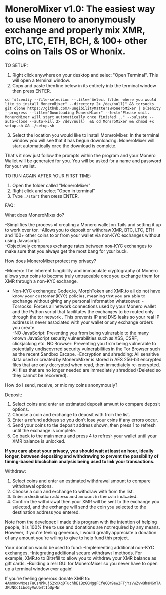 # MoneroMixer v1.0: The easiest way to use Monero to anonymously exchange and properly mix XMR, BTC, LTC, ETH, BCH, & 100+ other coins on Tails OS or Whonix.

TO SETUP: 
1. Right click anywhere on your desktop and select "Open Terminal". This will open a terminal window.
2. Copy and paste then line below in its entirety into the terminal window then press ENTER.

`cd "$(zenity --file-selection --title="Select folder where you would like to install MoneroMixer" --directory 2> /dev/null)" && torsocks git clone https://github.com/FungibilityMatters/MoneroMixer | $(zenity --progress --title="Downloading MoneroMixer" --text="Please wait. MoneroMixer will start automatically once finished..." --pulsate --auto-close --auto-kill 2> /dev/null)  && cd MoneroMixer && chmod +x setup.sh && ./setup.sh`

3. Select the location you would like to install MoneroMixer. In the terminal window you will see that it has begun downloading. MoneroMixer will start automatically once the download is complete.
 
That's it now just follow the prompts within the program and your Monero Wallet will be generated for you. You will be asked for a name and password for your wallet. 

TO RUN AGAIN AFTER YOUR FIRST TIME: 
1. Open the folder called "MoneroMixer" 
2. Right click and select "Open in terminal"
3. Type `./start` then press ENTER.

FAQ:

What does MoneroMixer do?

-Simplifies the process of creating a Monero wallet on Tails and setting it up to work over tor.
-Allows you to deposit or withdraw XMR, BTC, LTC, ETH and 100+ other coins to or from your wallet via non-KYC exchanges without using Javascript.  
-Objectively compares exchange rates between non-KYC exchanges to make sure that you always get the most bang for your buck. 

How does MoneroMixer protect my privacy?

-Monero: The inherent fungibility and immaculate cryptography of Monero allows your coins to become truly untraceable once you exchange them for XMR through a non-KYC exchange. 
- Non-KYC exchanges: Godex.io, MorphToken and XMR.to all do not have know your customer (KYC) policies, meaning that you are able to exchange without giving any personal information whatsoever. 
-Torsocks: Forces all network connections used by your Monero wallet and the Python script that facilitates the exchanges to be routed only through the tor network . This prevents IP and DNS leaks so your real IP address is never associated with your wallet or any exchange orders you create.  
-NO JavaScript: Preventing you from being vulnerable to the many known JavaScript security vulnerabilities such as XSS, CSRF, clickjacking etc.
NO Browser: Preventing you from being vulnerable to potentially undiscovered security vulnerabilities in the Tor Browser such as the recent Sandbox Escape. 
-Encryption and shredding: All sensitive data used or created by MoneroMixer is stored in AES 256-bit encrypted files that are only decrypted when read, then immediately re-encrypted. All files that are no longer needed are immediately shredded (Deleted so they cannot be recovered).          


How do I send, receive, or mix my coins anonymously?

Deposit: 
1. Select coins and enter an estimated deposit amount to compare deposit options.  
2. Choose a coin and exchange to deposit with from the list.
3. Enter a refund address so you don’t lose your coins if any errors occur. 
4. Send your coins to the deposit address shown, then press 1 to refresh until the exchange is complete. 
5. Go back to the main menu and press 4 to refresh your wallet until your XMR balance is unlocked.

**If you care about your privacy, you should wait at least an hour, ideally longer, between depositing and withdrawing to prevent the possibility of timing-based blockchain analysis being used to link your transactions.**

Withdraw:
1. Select coins and enter an estimated withdrawal amount to compare withdrawal options.
2. Choose a coin and exchange to withdraw with from the list.
3. Enter a destination address and amount in the coin indicated.
4. Confirm the withdrawal then your XMR will be sent to the exchange you selected, and the exchange will send the coin you selected to the destination address you entered. 


Note from the developer:
I made this program with the intention of helping people, it is 100% free to use
and donations are not required by any means. However, if you're feeling generous, 
I would greatly appreciate a donation of any amount you're willing to give to help fund this project. 

Your donation would be used to fund: 
-Implementing additional non-KYC exchanges.
-Integrating additional secure withdrawal methods.  For example, XMR.to to Bitrefill to allow you to withdraw your XMR balance as gift cards.
-Building a real GUI for MoneroMixer so you never have to open up a terminal window ever again!

If you’re feeling generous donate XMR to: `4AmmKxwNxezFuCsNPkujS2SxXqDTuchbE1BzGGMggFCfeGQm9ew2FTjYzVwZvwQhaMGmTAJKUNCc1LboGyVwUb4t1bUpvNn`

